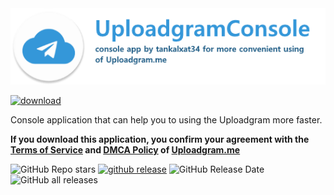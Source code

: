 <img src="https://github.com/tankalxat34/UploadgramConsole/raw/main/logo.png"/>


[![download](https://img.shields.io/badge/-DOWNLOAD%20APP-brightgreen?style=for-the-badge)](https://github.com/tankalxat34/UploadgramConsole/raw/main/dist/UploadgramConsole.exe)


Console application that can help you to using the Uploadgram more faster. 

**If you download this application, you confirm your agreement with the [Terms of Service](https://uploadgram.me/terms.html) and [DMCA Policy](https://uploadgram.me/dmca.html) of [Uploadgram.me](https://uploadgram.me/)**


![GitHub Repo stars](https://img.shields.io/github/stars/tankalxat34/UploadgramConsole?style=social)
[![github release](https://img.shields.io/github/v/release/tankalxat34/UploadgramConsole)](https://github.com/tankalxat34/UploadgramConsole/releases/latest)
![GitHub Release Date](https://img.shields.io/github/release-date/tankalxat34/UploadgramConsole)
![GitHub all releases](https://img.shields.io/github/downloads/tankalxat34/UploadgramConsole/total)
